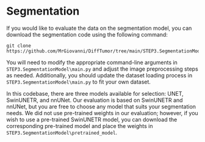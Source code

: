 # Segmentation

If you would like to evaluate the data on the segmentation model, you can download the segmentation code using the following command:

```
git clone https://github.com/MrGiovanni/DiffTumor/tree/main/STEP3.SegmentationModel
```

You will need to modify the appropriate command-line arguments in `STEP3.SegmentationModel\main.py` and adjust the image preprocessing steps as needed. Additionally, you should update the dataset loading process in `STEP3.SegmentationModel\main.py` to fit your own dataset.

In this codebase, there are three models available for selection: UNET, SwinUNETR, and nnUNet. Our evaluation is based on SwinUNETR and nnUNet, but you are free to choose any model that suits your segmentation needs. We did not use pre-trained weights in our evaluation; however, if you wish to use a pre-trained SwinUNETR model, you can download the corresponding pre-trained model and place the weights in `STEP3.SegmentationModel\pretrained_model`.